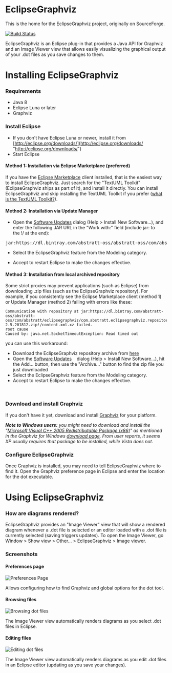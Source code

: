 # EclipseGraphviz #

This is the home for the EclipseGraphviz project, originally on SourceForge.

[![Build Status](https://travis-ci.org/abstratt/eclipsegraphviz.svg?branch=master)](https://travis-ci.org/abstratt/eclipsegraphviz)

EclipseGraphviz is an Eclipse plug-in that provides a Java API for Graphviz and an Image Viewer view that allows easily visualizing the graphical output of your .dot files as you save changes to them.

# Installing EclipseGraphviz

### Requirements

-   Java 8
-   Eclipse Luna or later
-   Graphviz

### Install Eclipse

-   If you don't have Eclipse Luna or newer, install it from
    [http://eclipse.org/downloads/](http://eclipse.org/downloads/ "http://eclipse.org/downloads/")
-   Start Eclipse

#### Method 1: Installation via Eclipse Marketplace (preferred)

If you have the [Eclipse
Marketplace](http://marketplace.eclipse.org/marketplace-client-intro "http://marketplace.eclipse.org/marketplace-client-intro")
client installed, that is the easiest way to install EclipseGraphviz. Just search for the "TextUML Toolkit" (EclipseGraphviz ships as part of it), and install it directly. You can install EclipseGraphviz and skip installing the TextUML Toolkit if you prefer ([what is the TextUML Toolkit?](http://abstratt.com/textuml)). 

#### Method 2: Installation via Update Manager 
-   Open the [Software
    Updates](http://help.eclipse.org/stable/topic/org.eclipse.platform.doc.user/tasks/tasks-121.htm "http://help.eclipse.org/stable/topic/org.eclipse.platform.doc.user/tasks/tasks-121.htm")
    dialog (Help \> Install New Software...), and enter the following
    JAR URL in the "Work with:" field (include jar: to the !/ at the
    end):

<pre>jar:https://dl.bintray.com/abstratt-oss/abstratt-oss/com/abstratt/eclipsegraphviz/com.abstratt.eclipsegraphviz.repository/2.5.201812/com.abstratt.eclipsegraphviz.repository-2.5.201812.zip!/</pre>

-   Select the EclipseGraphviz feature from the Modeling category.

-   Accept to restart Eclipse to make the changes effective.

#### Method 3: Installation from local archived repository

Some strict proxies may prevent applications (such as Eclipse) from downloading .zip files (such as the EclipseGraphviz repository). For example, if you consistently see the Eclipse Marketplace client (method 1) or Update Manager (method 2) failing with errors like these:
```
Communication with repository at jar:https://dl.bintray.com/abstratt-oss/abstratt-oss/com/abstratt/eclipsegraphviz/com.abstratt.eclipsegraphviz.repository/2.5.201812/com.abstratt.eclipsegraphviz.repository-2.5.201812.zip!/content.xml.xz failed.
root cause
Caused by: java.net.SocketTimeoutException: Read timed out
```
you can use this workaround:

-   Download the EclipseGraphviz repository archive from [here](https://dl.bintray.com/abstratt-oss/abstratt-oss/com/abstratt/eclipsegraphviz/com.abstratt.eclipsegraphviz.repository/2.5.201812/com.abstratt.eclipsegraphviz.repository-2.5.201812.zip/)
-   Open the [Software
    Updates](http://help.eclipse.org/stable/topic/org.eclipse.platform.doc.user/tasks/tasks-121.htm "http://help.eclipse.org/stable/topic/org.eclipse.platform.doc.user/tasks/tasks-121.htm")
    dialog (Help \> Install New Software...), hit the Add... button, then use the "Archive..." button to find the zip file you just downloaded
-   Select the EclipseGraphviz feature from the Modeling category.
-   Accept to restart Eclipse to make the changes effective.

    
### Download and install Graphviz
If you don't have it yet, download and install
[Graphviz](http://graphviz.org/Download.php "http://graphviz.org/Download.php")
for your platform.

***Note to Windows users:** you might need to download and install the
"[Microsoft Visual C++ 2005 Redistributable Package
(x86)](http://www.microsoft.com/downloads/details.aspx?familyid=32bc1bee-a3f9-4c13-9c99-220b62a191ee&displaylang=en "http://www.microsoft.com/downloads/details.aspx?familyid=32bc1bee-a3f9-4c13-9c99-220b62a191ee&displaylang=en")"
as mentioned in the Graphviz for Windows [download
page](http://graphviz.org/Download_windows.php "http://graphviz.org/Download_windows.php").
From user reports, it seems XP usually requires that package to be
installed, while Vista does not*.

### Configure EclipseGraphviz
Once Graphviz is installed, you may need to tell EclipseGraphviz where to
find it. Open the Graphviz preference page in Eclipse and enter the
location for the dot executable.

# Using EclipseGraphviz

### How are diagrams rendered?

EclipseGraphviz provides an "Image Viewer" view that will show a
rendered diagram whenever a .dot file is selected or an editor loaded with a .dot file 
is currently selected (saving triggers updates). To open the Image Viewer, go Window
\> Show view \> Other... \> EclipseGraphviz \> Image viewer.

### Screenshots

#### Preferences page
![Preferences Page](images/preferences.jpg "Preferences Page")

Allows configuring how to find Graphviz and global options for the dot tool.

#### Browsing files
![Browsing dot files](images/browsing.jpg "Browsing dot files")

The Image Viewer view automatically renders diagrams as you select .dot files in Eclipse. 

#### Editing files
![Editing dot files](images/editing.jpg "Editing dot files")

The Image Viewer view automatically renders diagrams as you edit .dot files in an Eclipse editor (updating as you save your changes). 
